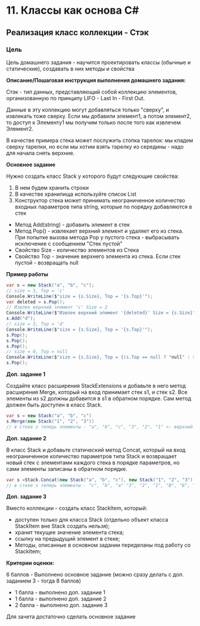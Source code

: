 # 11. Классы как основа C#

## Реализация класс коллекции - Стэк

### Цель

Цель домашнего задания - научится проектировать классы (обычные и статические), создавать в них методы и свойства

**Описание/Пошаговая инструкция выполнения домашнего задания:**

Стэк - тип данных, представляющий собой коллекцию элементов, организованную по принципу LIFO - Last In - First Out.

Данные в эту коллекцию могут добавляться только "сверху", и извлекать тоже сверху. Если мы добавили элемент1, а потом элемент2, то доступ к Элементу1 мы получим только после того как извлечем Элемент2.

В качестве примера стека может послужить стопка тарелок: мы кладем сверху тарелки, но если мы хотим взять тарелку из середины - надо для начала снять верхние.


**Основное задание**

Нужно создать класс Stack у которого будут следующие свойства:

1. В нем будем хранить строки
2. В качестве хранилища используйте список List
3. Конструктор стека может принимать неограниченное количество входных параметров типа string, которые по порядку добавляются в стек
* Метод Add(string) - добавить элемент в стек
* Метод Pop() - извлекает верхний элемент и удаляет его из стека. При попытке вызова метода Pop у пустого стека - выбрасывать исключение с сообщением "Стек пустой"
* Свойство Size - количество элементов из Стека
* Свойство Top - значение верхнего элемента из стека. Если стек пустой - возвращать null

**Пример работы**

```csharp
var s = new Stack("a", "b", "c");
// size = 3, Top = 'c'
Console.WriteLine($"size = {s.Size}, Top = '{s.Top}'");
var deleted = s.Pop();
// Извлек верхний элемент 'c' Size = 2
Console.WriteLine($"Извлек верхний элемент '{deleted}' Size = {s.Size}");
s.Add("d");
// size = 3, Top = 'd'
Console.WriteLine($"size = {s.Size}, Top = '{s.Top}'");
s.Pop();
s.Pop();
s.Pop();
// size = 0, Top = null
Console.WriteLine($"size = {s.Size}, Top = {(s.Top == null ? "null" : s.Top)}");
s.Pop();
```

**Доп. задание 1**

Создайте класс расширения StackExtensions и добавьте в него метод расширения Merge, который на вход принимает стек s1, и стек s2.
Все элементы из s2 должны добавится в s1 в обратном порядке.
Сам метод должен быть доступен в класс Stack.

```csharp
var s = new Stack("a", "b", "c")
s.Merge(new Stack("1", "2", "3"))
// в стеке s теперь элементы - "a", "b", "c", "3", "2", "1" <- верхний
```

**Доп. задание 2**

В класс Stack и добавьте статический метод Concat, который на вход неограниченное количество параметров типа Stack и возвращает новый стек с элементами каждого стека в порядке параметров, но сами элементы записаны в обратном порядке.

```csharp
var s =Stack.Concat(new Stack("a", "b", "c"), new Stack("1", "2", "3"), new Stack("А", "Б", "В"));
// в стеке s теперь элементы - "c", "b", "a" "3", "2", "1", "В", "Б", "А" <- верхний
```

**Доп. задание 3**

Вместо коллекции - создать класс StackItem, который:
* доступен только для класса Stack (отдельно объект класса StackItem вне Stack создать нельзя);
* хранит текущее значение элемента стека;
* ссылку на предыдущий элемент в стеке;
* Методы, описанные в основном задании переделаны под работу со StackItem;

**Критерии оценки:**

6 баллов - Выполнено основное задание (можно сразу делать с доп. заданием 3 - тогда 8 баллов)

* 1 балла - выполнено доп. задание 1
* 1 балла - выполнено доп. задание 2
* 2 балла - выполнено доп. задание 3

Для зачета достаточно сделать основное задание